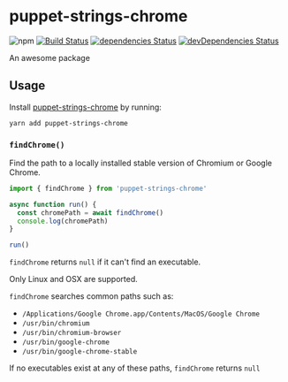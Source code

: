 # puppet-strings-chrome
![npm](https://img.shields.io/npm/v/puppet-strings-chrome.svg)
[![Build Status](https://travis-ci.org/vinsonchuong/puppet-strings-chrome.svg?branch=master)](https://travis-ci.org/vinsonchuong/puppet-strings-chrome)
[![dependencies Status](https://david-dm.org/vinsonchuong/puppet-strings-chrome/status.svg)](https://david-dm.org/vinsonchuong/puppet-strings-chrome)
[![devDependencies Status](https://david-dm.org/vinsonchuong/puppet-strings-chrome/dev-status.svg)](https://david-dm.org/vinsonchuong/puppet-strings-chrome?type=dev)

An awesome package

## Usage
Install [puppet-strings-chrome](https://yarnpkg.com/en/package/puppet-strings-chrome)
by running:

```sh
yarn add puppet-strings-chrome
```

### `findChrome()`
Find the path to a locally installed stable version of Chromium or Google
Chrome.

```js
import { findChrome } from 'puppet-strings-chrome'

async function run() {
  const chromePath = await findChrome()
  console.log(chromePath)
}

run()
```

`findChrome` returns `null` if it can't find an executable.

Only Linux and OSX are supported.

`findChrome` searches common paths such as:

* `/Applications/Google Chrome.app/Contents/MacOS/Google Chrome`
* `/usr/bin/chromium`
* `/usr/bin/chromium-browser`
* `/usr/bin/google-chrome`
* `/usr/bin/google-chrome-stable`

If no executables exist at any of these paths, `findChrome` returns `null`
